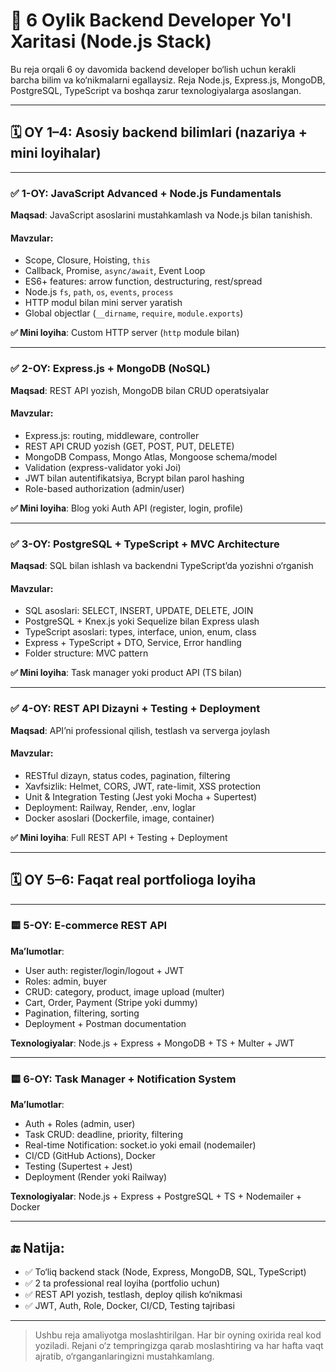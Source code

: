 # 🧠 6 Oylik Backend Developer Yo'l Xaritasi (Node.js Stack)

Bu reja orqali 6 oy davomida backend developer bo‘lish uchun kerakli barcha bilim va ko‘nikmalarni egallaysiz. Reja Node.js, Express.js, MongoDB, PostgreSQL, TypeScript va boshqa zarur texnologiyalarga asoslangan.

---

## 🗓 OY 1–4: Asosiy backend bilimlari (nazariya + mini loyihalar)

---

### ✅ 1-OY: JavaScript Advanced + Node.js Fundamentals

**Maqsad**: JavaScript asoslarini mustahkamlash va Node.js bilan tanishish.

#### Mavzular:
- Scope, Closure, Hoisting, `this`
- Callback, Promise, `async/await`, Event Loop
- ES6+ features: arrow function, destructuring, rest/spread
- Node.js `fs`, `path`, `os`, `events`, `process`
- HTTP modul bilan mini server yaratish
- Global objectlar (`__dirname`, `require`, `module.exports`)

**✅ Mini loyiha**: Custom HTTP server (`http` module bilan)

---

### ✅ 2-OY: Express.js + MongoDB (NoSQL)

**Maqsad**: REST API yozish, MongoDB bilan CRUD operatsiyalar

#### Mavzular:
- Express.js: routing, middleware, controller
- REST API CRUD yozish (GET, POST, PUT, DELETE)
- MongoDB Compass, Mongo Atlas, Mongoose schema/model
- Validation (express-validator yoki Joi)
- JWT bilan autentifikatsiya, Bcrypt bilan parol hashing
- Role-based authorization (admin/user)

**✅ Mini loyiha**: Blog yoki Auth API (register, login, profile)

---

### ✅ 3-OY: PostgreSQL + TypeScript + MVC Architecture

**Maqsad**: SQL bilan ishlash va backendni TypeScript’da yozishni o‘rganish

#### Mavzular:
- SQL asoslari: SELECT, INSERT, UPDATE, DELETE, JOIN
- PostgreSQL + Knex.js yoki Sequelize bilan Express ulash
- TypeScript asoslari: types, interface, union, enum, class
- Express + TypeScript + DTO, Service, Error handling
- Folder structure: MVC pattern

**✅ Mini loyiha**: Task manager yoki product API (TS bilan)

---

### ✅ 4-OY: REST API Dizayni + Testing + Deployment

**Maqsad**: API’ni professional qilish, testlash va serverga joylash

#### Mavzular:
- RESTful dizayn, status codes, pagination, filtering
- Xavfsizlik: Helmet, CORS, JWT, rate-limit, XSS protection
- Unit & Integration Testing (Jest yoki Mocha + Supertest)
- Deployment: Railway, Render, .env, loglar
- Docker asoslari (Dockerfile, image, container)

**✅ Mini loyiha**: Full REST API + Testing + Deployment

---

## 🗓 OY 5–6: Faqat real portfolioga loyiha

---

### 🟨 5-OY: E-commerce REST API

**Ma’lumotlar**:
- User auth: register/login/logout + JWT
- Roles: admin, buyer
- CRUD: category, product, image upload (multer)
- Cart, Order, Payment (Stripe yoki dummy)
- Pagination, filtering, sorting
- Deployment + Postman documentation

**Texnologiyalar**: Node.js + Express + MongoDB + TS + Multer + JWT

---

### 🟨 6-OY: Task Manager + Notification System

**Ma’lumotlar**:
- Auth + Roles (admin, user)
- Task CRUD: deadline, priority, filtering
- Real-time Notification: socket.io yoki email (nodemailer)
- CI/CD (GitHub Actions), Docker
- Testing (Supertest + Jest)
- Deployment (Render yoki Railway)

**Texnologiyalar**: Node.js + Express + PostgreSQL + TS + Nodemailer + Docker

---

## 🔚 Natija:

- ✅ To‘liq backend stack (Node, Express, MongoDB, SQL, TypeScript)
- ✅ 2 ta professional real loyiha (portfolio uchun)
- ✅ REST API yozish, testlash, deploy qilish ko‘nikmasi
- ✅ JWT, Auth, Role, Docker, CI/CD, Testing tajribasi

---

> Ushbu reja amaliyotga moslashtirilgan. Har bir oyning oxirida real kod yoziladi. Rejani o‘z tempringizga qarab moslashtiring va har hafta vaqt ajratib, o‘rganganlaringizni mustahkamlang.
